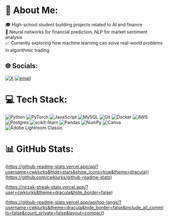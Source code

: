 # 💫 About Me:
🎓 High-school student building projects related to AI and finance<br>🧠 Neural networks for financial prediction, NLP for market sentiment analysis<br>📈 Currently exploring how machine learning can solve real-world problems in algorithmic trading


## 🌐 Socials:
[![X](https://img.shields.io/badge/X-black.svg?logo=X&logoColor=white)](https://x.com/@connnorAI) [![email](https://img.shields.io/badge/Email-D14836?logo=gmail&logoColor=white)](mailto:amazingcwk2@gmail.com) 

# 💻 Tech Stack:
![Python](https://img.shields.io/badge/python-3670A0?style=for-the-badge&logo=python&logoColor=ffdd54) ![PyTorch](https://img.shields.io/badge/PyTorch-%23EE4C2C.svg?style=for-the-badge&logo=PyTorch&logoColor=white) ![JavaScript](https://img.shields.io/badge/javascript-%23323330.svg?style=for-the-badge&logo=javascript&logoColor=%23F7DF1E) ![MySQL](https://img.shields.io/badge/mysql-4479A1.svg?style=for-the-badge&logo=mysql&logoColor=white) ![Git](https://img.shields.io/badge/git-%23F05033.svg?style=for-the-badge&logo=git&logoColor=white) ![Docker](https://img.shields.io/badge/docker-%230db7ed.svg?style=for-the-badge&logo=docker&logoColor=white) ![AWS](https://img.shields.io/badge/AWS-%23FF9900.svg?style=for-the-badge&logo=amazon-aws&logoColor=white) ![Postgres](https://img.shields.io/badge/postgres-%23316192.svg?style=for-the-badge&logo=postgresql&logoColor=white) ![scikit-learn](https://img.shields.io/badge/scikit--learn-%23F7931E.svg?style=for-the-badge&logo=scikit-learn&logoColor=white) ![Pandas](https://img.shields.io/badge/pandas-%23150458.svg?style=for-the-badge&logo=pandas&logoColor=white) ![NumPy](https://img.shields.io/badge/numpy-%23013243.svg?style=for-the-badge&logo=numpy&logoColor=white) ![Canva](https://img.shields.io/badge/Canva-%2300C4CC.svg?style=for-the-badge&logo=Canva&logoColor=white) ![Adobe Lightroom Classic](https://img.shields.io/badge/Adobe%20Lightroom%20Classic-31A8FF.svg?style=for-the-badge&logo=Adobe%20Lightroom%20Classic&logoColor=white)
# 📊 GitHub Stats:
(https://github-readme-stats.vercel.app/api?username=cwklurks&hide=stars&show_icons=true&theme=dracula)](https://github.com/cwklurks/github-readme-stats)

(https://nirzak-streak-stats.vercel.app/?user=cwklurks&theme=dracula&hide_border=false)

(https://github-readme-stats.vercel.app/api/top-langs/?username=cwklurks&theme=dracula&hide_border=false&include_all_commits=false&count_private=false&layout=compact)


